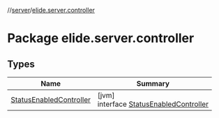 //[server](../../index.md)/[elide.server.controller](index.md)

# Package elide.server.controller

## Types

| Name | Summary |
|---|---|
| [StatusEnabledController](-status-enabled-controller/index.md) | [jvm]<br>interface [StatusEnabledController](-status-enabled-controller/index.md) |
